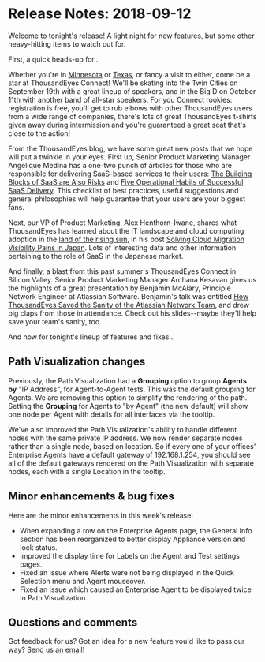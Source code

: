 # Release Notes: 2018-09-12

Welcome to tonight's release! A light night for new features, but some other heavy-hitting items to watch out for.

First, a quick heads-up for...

Whether you're in [Minnesota](https://www.thousandeyes.com/events/connect/twin-cities-2018) or [Texas](https://www.thousandeyes.com/events/connect/dallas-2018), or fancy a visit to either, come be a star at ThousandEyes Connect! We'll be skating into the Twin Cities on September 19th with a great lineup of speakers, and in the Big D on October 11th with another band of all-star speakers. For you Connect rookies: registration is free, you'll get to rub elbows with other ThousandEyes users from a wide range of companies, there's lots of great ThousandEyes t-shirts given away during intermission and you're guaranteed a great seat that's close to the action!

From the ThousandEyes blog, we have some great new posts that we hope will put a twinkle in your eyes. First up, Senior Product Marketing Manager Angelique Medina has a one-two punch of articles for those who are responsible for delivering SaaS-based services to their users: [The Building Blocks of SaaS are Also Risks](https://blog.thousandeyes.com/the-building-blocks-of-saas-are-also-risks/) and [Five Operational Habits of Successful SaaS Delivery](https://blog.thousandeyes.com/five-operational-habits-successful-saas-delivery/). This checklist of best practices, useful suggestions and general philosophies will help guarantee that your users are your biggest fans.

Next, our VP of Product Marketing, Alex Henthorn-Iwane, shares what ThousandEyes has learned about the IT landscape and cloud computing adoption in the [land of the rising sun](https://en.wikipedia.org/wiki/Names_of_Japan), in his post [Solving Cloud Migration Visibility Pains in Japan](https://blog.thousandeyes.com/solving-cloud-migration-visibility-pains-in-japan/). Lots of interesting data and other information pertaining to the role of SaaS in the Japanese market.

And finally, a blast from this past summer's ThousandEyes Connect in Silicon Valley. Senior Product Marketing Manager Archana Kesavan gives us the highlights of a great presentation by Benjamin McAlary, Principle Network Engineer at Atlassian Software. Benjamin's talk was entitled [How ThousandEyes Saved the Sanity of the Atlassian Network Team](https://blog.thousandeyes.com/how-thousandeyes-saved-sanity-atlassian-network-team/), and drew big claps from those in attendance. Check out his slides--maybe they'll help save your team's sanity, too.

And now for tonight's lineup of features and fixes...

## Path Visualization changes

Previously, the Path Visualization had a **Grouping** option to group **Agents by** "IP Address", for Agent-to-Agent tests. This was the default grouping for Agents. We are removing this option to simplify the rendering of the path. Setting the **Grouping** for Agents to "by Agent" \(the new default\) will show one node per Agent with details for all interfaces via the tooltip.

We've also improved the Path Visualization's ability to handle different nodes with the same private IP address. We now render separate nodes rather than a single node, based on location. So if every one of your offices' Enterprise Agents have a default gateway of 192.168.1.254, you should see all of the default gateways rendered on the Path Visualization with separate nodes, each with a single Location in the tooltip.

## Minor enhancements & bug fixes

Here are the minor enhancements in this week's release:

* When expanding a row on the Enterprise Agents page, the General Info section has been reorganized to better display Appliance version and lock status.
* Improved the display time for Labels on the Agent and Test settings pages. 
* Fixed an issue where Alerts were not being displayed in the Quick Selection menu and Agent mouseover.
* Fixed an issue which caused an Enterprise Agent to be displayed twice in Path Visualization.

## Questions and comments

Got feedback for us? Got an idea for a new feature you'd like to pass our way? [Send us an email](mailto:support@thousandeyes.com?subject=2018-09-12+Release+Update)!

